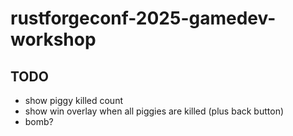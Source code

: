 # rustforgeconf-2025-gamedev-workshop

## TODO

* show piggy killed count
* show win overlay when all piggies are killed (plus back button)
* bomb?
